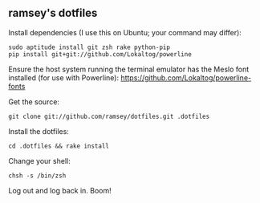 ramsey's dotfiles
-----------------

Install dependencies (I use this on Ubuntu; your command may differ):

```
sudo aptitude install git zsh rake python-pip
pip install git+git://github.com/Lokaltog/powerline
```

Ensure the host system running the terminal emulator has the Meslo font installed
(for use with Powerline): https://github.com/Lokaltog/powerline-fonts

Get the source:

`git clone git://github.com/ramsey/dotfiles.git .dotfiles`

Install the dotfiles:

`cd .dotfiles && rake install`

Change your shell:

`chsh -s /bin/zsh`

Log out and log back in. Boom!
